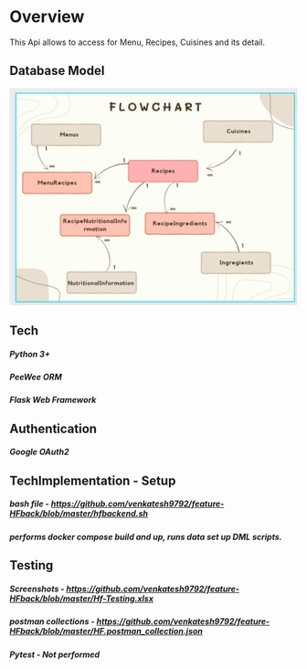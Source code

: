 # Overview
This Api allows to access for Menu, Recipes, Cuisines and its detail.



## Database Model
![img.png](img.png)



## Tech
##### Python 3+
##### PeeWee ORM
##### Flask Web Framework




## Authentication
##### Google OAuth2



## TechImplementation - Setup
##### bash file - https://github.com/venkatesh9792/feature-HFback/blob/master/hfbackend.sh
##### performs docker compose build and up, runs data set up DML scripts.




## Testing 
##### Screenshots - https://github.com/venkatesh9792/feature-HFback/blob/master/Hf-Testing.xlsx
##### postman collections - https://github.com/venkatesh9792/feature-HFback/blob/master/HF.postman_collection.json

##### Pytest - Not performed
